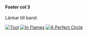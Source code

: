 #### Footer col 3

Länkar till band:

[![Tool](image/lateralus.jpg?width=100&height=100&crop-to-fit)](https://www.toolband.com/ "Tool")
[![In Flames](image/if.jpg?width=100&height=100&crop-to-fit)](http://www.inflames.com/ "In Flames")
[![A Perfect Circle](image/apf.png?width=100&height=100&crop-to-fit)](https://www.aperfectcircle.com/ "A Perfect Circle")
